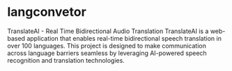 # langconvetor
TranslateAI - Real Time Bidirectional Audio Translation TranslateAI is a web-based application that enables real-time bidirectional speech translation in over 100 languages. This project is designed to make communication across language barriers seamless by leveraging AI-powered speech recognition and translation technologies.
